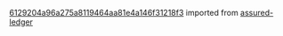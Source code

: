 [6129204a96a275a8119464aa81e4a146f31218f3](https://github.com/insolar/assured-ledger/commit/6129204a96a275a8119464aa81e4a146f31218f3) imported from [assured-ledger](https://github.com/insolar/assured-ledger)
